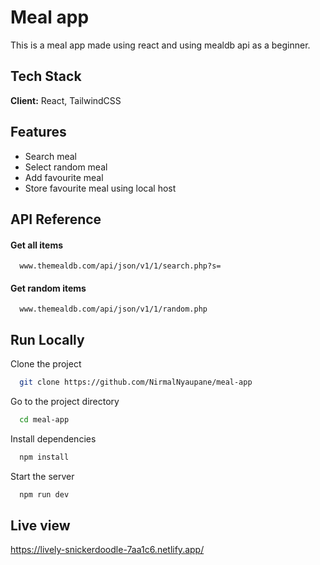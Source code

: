 
# Meal app

This is a meal app made using react and using mealdb api as a beginner.


## Tech Stack

**Client:** React, TailwindCSS



## Features

- Search meal
- Select random meal
- Add favourite meal
- Store favourite meal using local host


## API Reference

#### Get all items

```http
  www.themealdb.com/api/json/v1/1/search.php?s=
```
#### Get random items
```http 
  www.themealdb.com/api/json/v1/1/random.php
```

## Run Locally

Clone the project

```bash
  git clone https://github.com/NirmalNyaupane/meal-app
```

Go to the project directory

```bash
  cd meal-app
```

Install dependencies

```bash
  npm install
```

Start the server

```bash
  npm run dev
```
## Live view
https://lively-snickerdoodle-7aa1c6.netlify.app/
